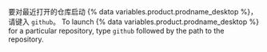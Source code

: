要对最近打开的仓库启动 {% data variables.product.prodname_desktop %}，请键入 `github`。 To launch {% data variables.product.prodname_desktop %} for a particular repository, type `github` followed by the path to the repository.
